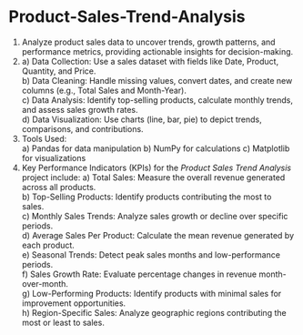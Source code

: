 # Product-Sales-Trend-Analysis

1. Analyze product sales data to uncover trends, growth patterns, and performance metrics, providing actionable insights for decision-making.
2.  a) Data Collection: Use a sales dataset with fields like Date, Product, Quantity, and Price.  
    b) Data Cleaning: Handle missing values, convert dates, and create new columns (e.g., Total Sales and Month-Year).  
    c) Data Analysis: Identify top-selling products, calculate monthly trends, and assess sales growth rates.  
    d) Data Visualization: Use charts (line, bar, pie) to depict trends, comparisons, and contributions.
3. Tools Used:  
   a) Pandas for data manipulation
   b) NumPy for calculations
   c) Matplotlib for visualizations
4. Key Performance Indicators (KPIs) for the *Product Sales Trend Analysis* project include:
   a) Total Sales: Measure the overall revenue generated across all products.  
   b) Top-Selling Products: Identify products contributing the most to sales.  
   c) Monthly Sales Trends: Analyze sales growth or decline over specific periods.  
   d) Average Sales Per Product: Calculate the mean revenue generated by each product.  
   e) Seasonal Trends: Detect peak sales months and low-performance periods.  
   f) Sales Growth Rate: Evaluate percentage changes in revenue month-over-month.  
   g) Low-Performing Products: Identify products with minimal sales for improvement opportunities.  
   h) Region-Specific Sales: Analyze geographic regions contributing the most or least to sales.
